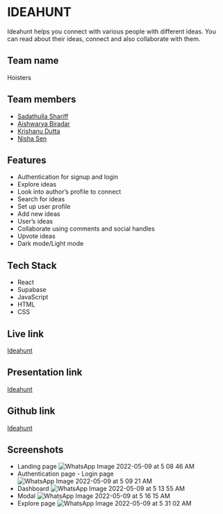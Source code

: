 # IDEAHUNT
Ideahunt helps you connect with various people with different ideas. You can read about their ideas, connect and also collaborate with them.

## Team name
Hoisters

## Team members
- [Sadathulla Shariff](https://github.com/sadathshariff)
- [Aishwarya Biradar](https://github.com/aishwarya-bm)
- [Krishanu Dutta](https://github.com/krishanu2911)
- [Nisha Sen](https://github.com/nishasen)

## Features 
- Authentication for signup and login
- Explore ideas
- Look into author’s profile to connect
- Search for ideas
- Set up user profile
- Add new ideas
- User’s ideas
- Collaborate using comments and social handles
- Upvote ideas
- Dark mode/Light mode


## Tech Stack
- React
- Supabase
- JavaScript
- HTML
- CSS

## Live link
[Ideahunt](https://ideahunt-hoisters.vercel.app/)

## Presentation link
[Ideahunt](https://docs.google.com/presentation/d/17wjSXquQA911PwjN-aO7PxxD5UbxZr6BOHBvQDm2QWA/edit#slide=id.g128d7859cfc_0_460)

## Github link
[Ideahunt](https://github.com/nishasen/Ideahunt)

## Screenshots
- Landing page
![WhatsApp Image 2022-05-09 at 5 08 46 AM](https://user-images.githubusercontent.com/43262505/167321659-1c31981d-6d20-4b89-8436-74364c336034.jpeg)
- Authentication page - Login page
![WhatsApp Image 2022-05-09 at 5 09 21 AM](https://user-images.githubusercontent.com/43262505/167321663-0d14593f-455a-4ed4-b699-fb0f9d1d8959.jpeg)
- Dashboard
![WhatsApp Image 2022-05-09 at 5 13 55 AM](https://user-images.githubusercontent.com/43262505/167321664-e5a30de8-43e5-4799-9d39-dc70a6401f06.jpeg)
- Modal
![WhatsApp Image 2022-05-09 at 5 16 15 AM](https://user-images.githubusercontent.com/43262505/167321665-46fbce27-fd44-4edf-868b-586fb7465981.jpeg)
- Explore page
![WhatsApp Image 2022-05-09 at 5 31 02 AM](https://user-images.githubusercontent.com/43262505/167321666-034d6080-0d5d-41b5-be88-baf0d8b36acd.jpeg)

